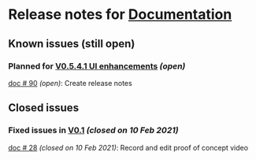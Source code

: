 # Release notes for [Documentation](https://github.com/lbugnion/timekeeper/projects/3)

## Known issues (still open)

### Planned for [V0.5.4.1 UI enhancements](https://github.com/lbugnion/timekeeper/milestone/19) *(open)*

[doc # 90](https://github.com/lbugnion/timekeeper/issues/90) *(open)*: Create release notes

## Closed issues

### Fixed issues in [V0.1](https://github.com/lbugnion/timekeeper/milestone/1) *(closed on 10 Feb 2021)*

[doc # 28](https://github.com/lbugnion/timekeeper/issues/28) *(closed on 10 Feb 2021)*: Record and edit proof of concept video

